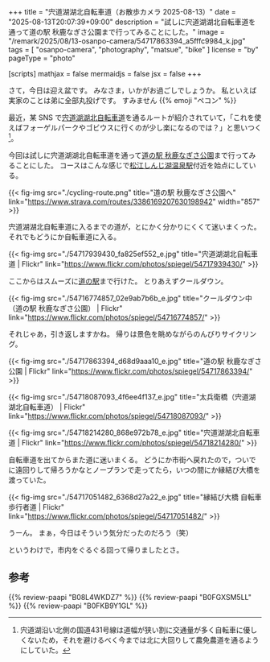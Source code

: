 +++
title = "宍道湖湖北自転車道（お散歩カメラ 2025-08-13）"
date =  "2025-08-13T20:07:39+09:00"
description = "試しに宍道湖湖北自転車道を通って道の駅 秋鹿なぎさ公園まで行ってみることにした。"
image = "/remark/2025/08/13-osanpo-camera/54717863394_a5fffc9984_k.jpg"
tags = [ "osanpo-camera", "photography", "matsue", "bike" ]
license = "by"
pageType = "photo"

[scripts]
  mathjax = false
  mermaidjs = false
  jsx = false
+++

さて，今日は迎え盆です。
みなさま，いかがお過ごしでしょうか。
私といえば実家のことは弟に全部丸投げです。
すみません {{% emoji "ペコン" %}}

最近，某 SNS で[宍道湖湖北自転車道](https://www.pref.shimane.lg.jp/infra/road/joho/odekake/map/cycleroad_map3.html "島根県：自転車道マップ（松江城周辺）（トップ / 環境・県土づくり / 道路 / 道路を利用される方への情報 / おでかけまえに（規制情報等）維持 / 自転車道詳細マップ）")を通るルートが紹介されていて，「これを使えばフォーゲルパークやゴビウスに行くのが少し楽になるのでは？」と思いつく[^r431]。

[^r431]: 宍道湖沿い北側の国道431号線は道幅が狭い割に交通量が多く自転車に優しくないため，それを避けるべく今までは北に大回りして農免農道を通るようにしていた。

今回は試しに宍道湖湖北自転車道を通って[道の駅 秋鹿なぎさ公園]まで行ってみることにした。
コースはこんな感じで[松江しんじ湖温泉駅]付近を始点にしている。

{{< fig-img src="./cycling-route.png" title="道の駅 秋鹿なぎさ公園へ" link="https://www.strava.com/routes/3386169207630198942" width="857" >}}

宍道湖湖北自転車道に入るまでの道が，とにかく分かりにくくて迷いまくった。
それでもどうにか自転車道に入る。

{{< fig-img src="./54717939430_fa825ef552_e.jpg" title="宍道湖湖北自転車道 | Flickr" link="https://www.flickr.com/photos/spiegel/54717939430/" >}}

ここからはスムーズに[道の駅][道の駅 秋鹿なぎさ公園]まで行けた。
とりあえずクールダウン。

{{< fig-img src="./54716774857_02e9ab7b6b_e.jpg" title="クールダウン中（道の駅 秋鹿なぎさ公園） | Flickr" link="https://www.flickr.com/photos/spiegel/54716774857/" >}}

それじゃあ，引き返しますかね。
帰りは景色を眺めながらのんびりサイクリング。

{{< fig-img src="./54717863394_d68d9aaa10_e.jpg" title="道の駅 秋鹿なぎさ公園 | Flickr" link="https://www.flickr.com/photos/spiegel/54717863394/" >}}

{{< fig-img src="./54718087093_4f6ee4f137_e.jpg" title="太兵衛橋（宍道湖湖北自転車道） | Flickr" link="https://www.flickr.com/photos/spiegel/54718087093/" >}}

{{< fig-img src="./54718214280_868e972b78_e.jpg" title="宍道湖湖北自転車道 | Flickr" link="https://www.flickr.com/photos/spiegel/54718214280/" >}}

自転車道を出てからまた道に迷いまくる。
どうにか市街へ戻れたので，ついでに遠回りして帰ろうかなとノープランで走ってたら，いつの間にか縁結び大橋を渡っていた。

{{< fig-img src="./54717051482_6368d27a22_e.jpg" title="縁結び大橋 自転車歩行者道 | Flickr" link="https://www.flickr.com/photos/spiegel/54717051482/" >}}

うーん。
まぁ，今日はそういう気分だったのだろう（笑）

というわけで，市内をぐるぐる回って帰りましたとさ。

[道の駅 秋鹿なぎさ公園]: https://skss-inc.com/facility/nagisa/ "道の駅 秋鹿なぎさ公園"
[松江しんじ湖温泉駅]: https://www.ichibata.co.jp/railway/operate/stations/26.html "22.松江しんじ湖温泉｜停車駅のご案内｜ばたでん【いちばたでんしゃ】"

## 参考

{{% review-paapi "B08L4WKDZ7" %}} <!-- PowerShot ZOOM -->
{{% review-paapi "B0FGXSM5LL" %}} <!-- ミッドサマーシトラス ReGLOSS -->
{{% review-paapi "B0FKB9Y1GL" %}} <!-- 落噺 おとしばなし 儒烏風亭らでん -->
